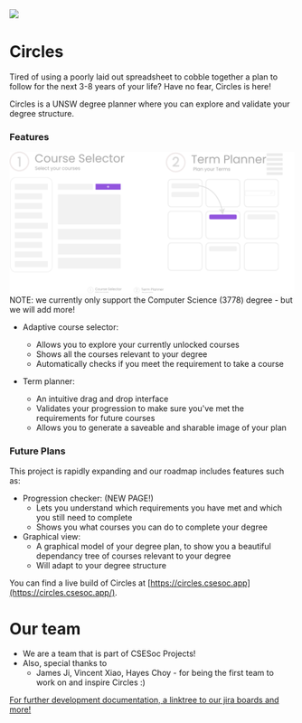 <img src="https://img.shields.io/badge/-CSESoc-blue" />

# Circles

Tired of using a poorly laid out spreadsheet to cobble together a plan to follow for the next 3-8 years of your life? Have no fear, Circles is here!

Circles is a UNSW degree planner where you can explore and validate your degree structure.

### Features
<img src="https://raw.githubusercontent.com/csesoc/Circles/dev/frontend/src/images/infographic.png">
NOTE: we currently only support the Computer Science (3778) degree - but we will add more!

- Adaptive course selector:
    - Allows you to explore your currently unlocked courses
    - Shows all the courses relevant to your degree
    - Automatically checks if you meet the requirement to take a course

- Term planner:
    - An intuitive drag and drop interface
    - Validates your progression to make sure you've met the requirements for future courses
    - Allows you to generate a saveable and sharable image of your plan

### Future Plans

This project is rapidly expanding and our roadmap includes features such as:

- Progression checker: (NEW PAGE!)
    - Lets you understand which requirements you have met and which you still need to complete
    - Shows you what courses you can do to complete your degree
- Graphical view:
    - A graphical model of your degree plan, to show you a beautiful dependancy tree of courses relevant to your degree
    - Will adapt to your degree structure

You can find a live build of Circles at [https://circles.csesoc.app](https://circles.csesoc.app/).

# Our team
- We are a team that is part of CSESoc Projects!
- Also, special thanks to
    - James Ji, Vincent Xiao, Hayes Choy - for being the first team to work on and inspire Circles :)

[For further development documentation, a linktree to our jira boards and more!](https://compclub.atlassian.net/wiki/spaces/C/pages/1664385928/About+Circles) 
